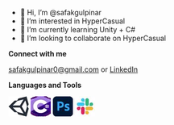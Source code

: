 - 👋 Hi, I’m @safakgulpinar
- 👀 I’m interested in HyperCasual
- 🌱 I’m currently learning Unity + C#
- 💞️ I’m looking to collaborate on HyperCasual

**Connect with me** 

safakgulpinar0@gmail.com or [LinkedIn](https://www.linkedin.com/in/şafak-gülpinar/)


**Languages and Tools** 

![unitylogo](https://github.com/safakgulpinar/safakgulpinar/blob/main/mygithub/unity-logo_40x40.png)        ![clogo](https://github.com/safakgulpinar/safakgulpinar/blob/main/mygithub/clogo_40x40.png)        ![adobelogo](https://github.com/safakgulpinar/safakgulpinar/blob/main/mygithub/adobelogo.png)     ![slacklogo](https://github.com/safakgulpinar/safakgulpinar/blob/main/mygithub/slack.jpg)


